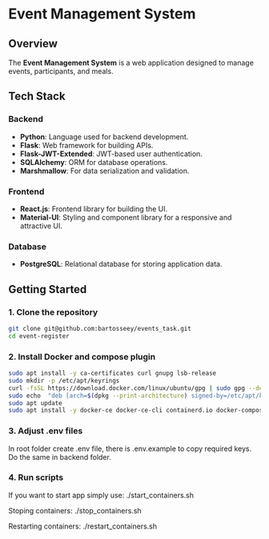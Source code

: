 # Event Management System

## Overview

The **Event Management System** is a web application designed to manage events, participants, and meals. 

## Tech Stack

### Backend

- **Python**: Language used for backend development.
- **Flask**: Web framework for building APIs.
- **Flask-JWT-Extended**: JWT-based user authentication.
- **SQLAlchemy**: ORM for database operations.
- **Marshmallow**: For data serialization and validation.

### Frontend

- **React.js**: Frontend library for building the UI.
- **Material-UI**: Styling and component library for a responsive and attractive UI.

### Database

- **PostgreSQL**: Relational database for storing application data.

## Getting Started

### 1. Clone the repository
```bash
git clone git@github.com:bartosseey/events_task.git
cd event-register
```

### 2. Install Docker and compose plugin
```bash
sudo apt install -y ca-certificates curl gnupg lsb-release
sudo mkdir -p /etc/apt/keyrings
curl -fsSL https://download.docker.com/linux/ubuntu/gpg | sudo gpg --dearmor -o /etc/apt/keyrings/docker.gpg
sudo echo  "deb [arch=$(dpkg --print-architecture) signed-by=/etc/apt/keyrings/docker.gpg] https://download.docker.com/linux/ubuntu  $(lsb_release -cs) stable" | sudo tee /etc/apt/sources.list.d/docker.list > /dev/null
sudo apt update
sudo apt install -y docker-ce docker-ce-cli containerd.io docker-compose-plugin
```

### 3. Adjust .env files

In root folder create .env file, there is .env.example to copy required keys.
Do the same in backend folder.


### 4. Run scripts

If you want to start app simply use:
./start_containers.sh

Stoping containers:
./stop_containers.sh

Restarting containers:
./restart_containers.sh
